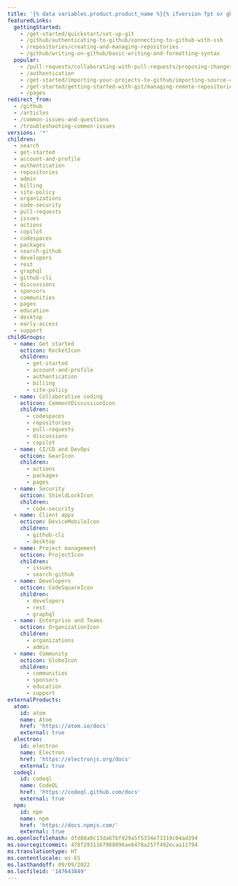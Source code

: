 ```yaml
---
title: '{% data variables.product.product_name %}{% ifversion fpt or ghec%}.com{% endif %} Documentación de la Ayuda'
featuredLinks:
  gettingStarted:
    - /get-started/quickstart/set-up-git
    - /github/authenticating-to-github/connecting-to-github-with-ssh
    - /repositories/creating-and-managing-repositories
    - /github/writing-on-github/basic-writing-and-formatting-syntax
  popular:
    - /pull-requests/collaborating-with-pull-requests/proposing-changes-to-your-work-with-pull-requests/about-pull-requests
    - /authentication
    - /get-started/importing-your-projects-to-github/importing-source-code-to-github/adding-locally-hosted-code-to-github
    - /get-started/getting-started-with-git/managing-remote-repositories
    - /pages
redirect_from:
  - /github
  - /articles
  - /common-issues-and-questions
  - /troubleshooting-common-issues
versions: '*'
children:
  - search
  - get-started
  - account-and-profile
  - authentication
  - repositories
  - admin
  - billing
  - site-policy
  - organizations
  - code-security
  - pull-requests
  - issues
  - actions
  - copilot
  - codespaces
  - packages
  - search-github
  - developers
  - rest
  - graphql
  - github-cli
  - discussions
  - sponsors
  - communities
  - pages
  - education
  - desktop
  - early-access
  - support
childGroups:
  - name: Get started
    octicon: RocketIcon
    children:
      - get-started
      - account-and-profile
      - authentication
      - billing
      - site-policy
  - name: Collaborative coding
    octicon: CommentDiscussionIcon
    children:
      - codespaces
      - repositories
      - pull-requests
      - discussions
      - copilot
  - name: CI/CD and DevOps
    octicon: GearIcon
    children:
      - actions
      - packages
      - pages
  - name: Security
    octicon: ShieldLockIcon
    children:
      - code-security
  - name: Client apps
    octicon: DeviceMobileIcon
    children:
      - github-cli
      - desktop
  - name: Project management
    octicon: ProjectIcon
    children:
      - issues
      - search-github
  - name: Developers
    octicon: CodeSquareIcon
    children:
      - developers
      - rest
      - graphql
  - name: Enterprise and Teams
    octicon: OrganizationIcon
    children:
      - organizations
      - admin
  - name: Community
    octicon: GlobeIcon
    children:
      - communities
      - sponsors
      - education
      - support
externalProducts:
  atom:
    id: atom
    name: Atom
    href: 'https://atom.io/docs'
    external: true
  electron:
    id: electron
    name: Electron
    href: 'https://electronjs.org/docs'
    external: true
  codeql:
    id: codeql
    name: CodeQL
    href: 'https://codeql.github.com/docs'
    external: true
  npm:
    id: npm
    name: npm
    href: 'https://docs.npmjs.com/'
    external: true
ms.openlocfilehash: dfd88a0c13da67bf929a5f5334e73319c04ad394
ms.sourcegitcommit: 478f2931167988096ae6478a257f492ecaa11794
ms.translationtype: HT
ms.contentlocale: es-ES
ms.lasthandoff: 09/09/2022
ms.locfileid: '147643849'
---
```


